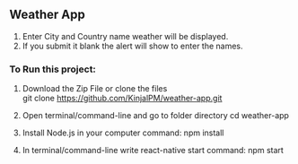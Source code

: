 ## Weather App 
1. Enter City and Country name weather will be displayed.
2. If you submit it blank the alert will show to enter the names.

### To Run this project:
1. Download the Zip File or clone the files  
git clone https://github.com/KinjalPM/weather-app.git

2. Open terminal/command-line and go to folder directory
cd weather-app

3. Install Node.js in your computer 
command: npm install 

4. In terminal/command-line write react-native start
command: npm start
